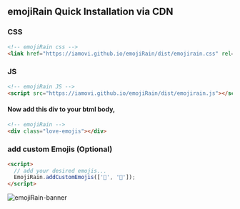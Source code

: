 ## emojiRain Quick Installation via CDN

### CSS
```html
<!-- emojiRain css -->
<link href="https://iamovi.github.io/emojiRain/dist/emojirain.css" rel="stylesheet">
```

### JS
```html
<!-- emojiRain JS -->
<script src="https://iamovi.github.io/emojiRain/dist/emojirain.js"></script>
```

#### Now add this div to your btml body,
```html
<!-- emojiRain -->
<div class="love-emojis"></div>
```

### add custom Emojis (Optional)
```html
<script>
  // add your desired emojis...
  EmojiRain.addCustomEmojis(['🌹', '🌈']);
</script>
```

![emojiRain-banner](banner.gif)